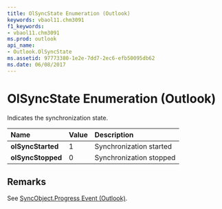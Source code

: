 ```yaml
---
title: OlSyncState Enumeration (Outlook)
keywords: vbaol11.chm3091
f1_keywords:
- vbaol11.chm3091
ms.prod: outlook
api_name:
- Outlook.OlSyncState
ms.assetid: 97773380-1e2e-7dd7-2ec6-efb50095db62
ms.date: 06/08/2017
---
```



# OlSyncState Enumeration (Outlook)

Indicates the synchronization state.



|Name|Value|Description|
|:-----|:-----|:-----|
| **olSyncStarted**|1|Synchronization started|
| **olSyncStopped**|0|Synchronization stopped|

## Remarks

See [SyncObject.Progress Event (Outlook)](Outlook.SyncObject.Progress.md).


